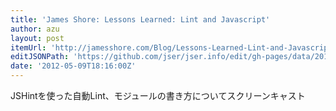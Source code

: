 ```yaml
---
title: 'James Shore: Lessons Learned: Lint and Javascript'
author: azu
layout: post
itemUrl: 'http://jamesshore.com/Blog/Lessons-Learned-Lint-and-Javascript.html'
editJSONPath: 'https://github.com/jser/jser.info/edit/gh-pages/data/2012/05/index.json'
date: '2012-05-09T18:16:00Z'
---
```

JSHintを使った自動Lint、モジュールの書き方についてスクリーンキャスト
